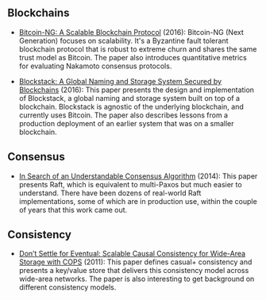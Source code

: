 ## <a name='blockchains'> Blockchains
* [Bitcoin-NG: A Scalable Blockchain Protocol](https://www.usenix.org/system/files/conference/nsdi16/nsdi16-paper-eyal.pdf) (2016): Bitcoin-NG (Next Generation) focuses on scalability. It's a Byzantine fault tolerant blockchain protocol that is
robust to extreme churn and shares the same trust model as Bitcoin. The paper also introduces quantitative metrics for evaluating Nakamoto consensus protocols.

* [Blockstack: A Global Naming and Storage System Secured by Blockchains](https://blockstack.org/blockstack.pdf) (2016): This paper presents the design and implementation of Blockstack, a global naming and storage system built on top of a blockchain. Blockstack is agnostic of the underlying blockchain, and currently uses Bitcoin. The paper also describes lessons from a production deployment of an earlier system that was on a smaller blockchain.

## <a name='consensus'> Consensus
* [In Search of an Understandable Consensus Algorithm](https://www.usenix.org/system/files/conference/atc14/atc14-paper-ongaro.pdf) (2014): This paper presents Raft, which is equivalent to multi-Paxos but much easier to understand. There have been dozens of real-world Raft implementations, some of which are in production use, within the couple of years that this work came out.

## <a name='consistency'> Consistency
* [Don’t Settle for Eventual: Scalable Causal Consistency for Wide-Area Storage with COPS](http://www-bcf.usc.edu/~wyattllo/papers/cops-sosp11.pdf) (2011): This paper defines casual+ consistency and presents a key/value store that delivers this consistency model across wide-area networks. The paper is also interesting to get background on different consistency models.

